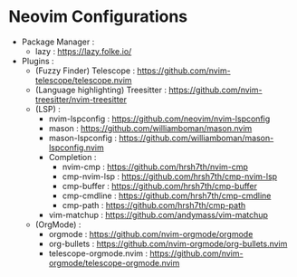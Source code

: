 # Neovim Configurations

- Package Manager :
    - lazy : https://lazy.folke.io/
- Plugins :
    - (Fuzzy Finder) Telescope : https://github.com/nvim-telescope/telescope.nvim
    - (Language highlighting) Treesitter : https://github.com/nvim-treesitter/nvim-treesitter
    - (LSP) :
        - nvim-lspconfig : https://github.com/neovim/nvim-lspconfig
        - mason : https://github.com/williamboman/mason.nvim
        - mason-lspconfig : https://github.com/williamboman/mason-lspconfig.nvim
        - Completion :
            - nvim-cmp : https://github.com/hrsh7th/nvim-cmp
            - cmp-nvim-lsp : https://github.com/hrsh7th/cmp-nvim-lsp
            - cmp-buffer : https://github.com/hrsh7th/cmp-buffer
            - cmp-cmdline : https://github.com/hrsh7th/cmp-cmdline
            - cmp-path : https://github.com/hrsh7th/cmp-path
        - vim-matchup : https://github.com/andymass/vim-matchup
    - (OrgMode) :
        - orgmode : https://github.com/nvim-orgmode/orgmode
        - org-bullets : https://github.com/nvim-orgmode/org-bullets.nvim
        - telescope-orgmode.nvim : https://github.com/nvim-orgmode/telescope-orgmode.nvim
